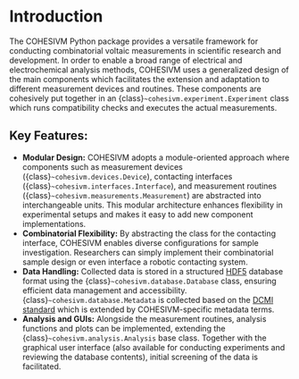 # Introduction

The COHESIVM Python package provides a versatile framework for conducting combinatorial voltaic measurements in
scientific research and development. In order to enable a broad range of electrical and electrochemical analysis
methods, COHESIVM uses a generalized design of the main components which facilitates the extension and adaptation to
different measurement devices and routines. These components are cohesively put together in an
{class}`~cohesivm.experiment.Experiment` class which runs compatibility checks and executes the actual measurements.

## Key Features:

- **Modular Design:** COHESIVM adopts a module-oriented approach where components such as measurement devices
  ({class}`~cohesivm.devices.Device`), contacting interfaces ({class}`~cohesivm.interfaces.Interface`), and measurement
  routines ({class}`~cohesivm.measurements.Measurement`) are abstracted into interchangeable units. This modular
  architecture enhances flexibility in experimental setups and makes it easy to add new component implementations.
- **Combinatorial Flexibility:** By abstracting the class for the contacting interface, COHESIVM enables diverse
  configurations for sample investigation. Researchers can simply implement their combinatorial sample design or even
  interface a robotic contacting system.
- **Data Handling:** Collected data is stored in a structured [HDF5](https://www.hdfgroup.org/solutions/hdf5/) database
  format using the {class}`~cohesivm.database.Database` class, ensuring efficient data management and accessibility.
  {class}`~cohesivm.database.Metadata` is collected based on the [DCMI standard](http://purl.org/dc/terms/) which is
  extended by COHESIVM-specific metadata terms.
- **Analysis and GUIs:** Alongside the measurement routines, analysis functions and plots can be implemented, extending
  the {class}`~cohesivm.analysis.Analysis` base class. Together with the graphical user interface (also available for
  conducting experiments and reviewing the database contents), initial screening of the data is facilitated.
 